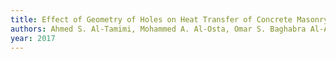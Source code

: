 ```yaml
---
title: Effect of Geometry of Holes on Heat Transfer of Concrete Masonry Bricks Using Numerical Analysis
authors: Ahmed S. Al-Tamimi, Mohammed A. Al-Osta, Omar S. Baghabra Al-Amoudi, Rached Ben-Mansour
year: 2017
---
```


